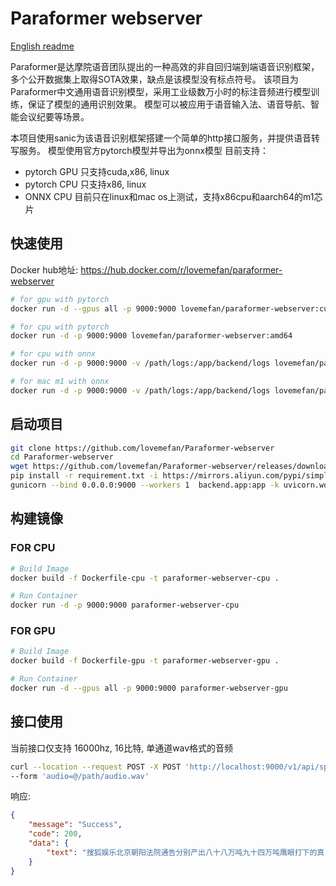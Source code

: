# Paraformer webserver
[English readme](README-EN.md)

Paraformer是达摩院语音团队提出的一种高效的非自回归端到端语音识别框架，多个公开数据集上取得SOTA效果，缺点是该模型没有标点符号。
该项目为Paraformer中文通用语音识别模型，采用工业级数万小时的标注音频进行模型训练，保证了模型的通用识别效果。
模型可以被应用于语音输入法、语音导航、智能会议纪要等场景。


本项目使用sanic为该语音识别框架搭建一个简单的http接口服务，并提供语音转写服务。
模型使用官方pytorch模型并导出为onnx模型
目前支持：
* pytorch GPU 只支持cuda,x86, linux
* pytorch CPU 只支持x86, linux
* ONNX CPU 目前只在linux和mac os上测试，支持x86cpu和aarch64的m1芯片


## 快速使用
Docker hub地址: https://hub.docker.com/r/lovemefan/paraformer-webserver

```bash
# for gpu with pytorch
docker run -d --gpus all -p 9000:9000 lovemefan/paraformer-webserver:cuda-11.2.0

# for cpu with pytorch
docker run -d -p 9000:9000 lovemefan/paraformer-webserver:amd64

# for cpu with onnx
docker run -d -p 9000:9000 -v /path/logs:/app/backend/logs lovemefan/paraformer-webserver:onnx-amd

# for mac m1 with onnx
docker run -d -p 9000:9000 -v /path/logs:/app/backend/logs lovemefan/paraformer-webserver:onnx-arrach64

```

## 启动项目
```bash
git clone https://github.com/lovemefan/Paraformer-webserver
cd Paraformer-webserver
wget https://github.com/lovemefan/Paraformer-webserver/releases/download/v2.0.1/paraformer.onnx -o backend/onnx/paraformer.onnx
pip install -r requirement.txt -i https://mirrors.aliyun.com/pypi/simple
gunicorn --bind 0.0.0.0:9000 --workers 1  backend.app:app -k uvicorn.workers.UvicornWorker
```

## 构建镜像
### FOR CPU
```bash
# Build Image
docker build -f Dockerfile-cpu -t paraformer-webserver-cpu .

# Run Container
docker run -d -p 9000:9000 paraformer-webserver-cpu
```

### FOR GPU
```bash
# Build Image
docker build -f Dockerfile-gpu -t paraformer-webserver-gpu .

# Run Container
docker run -d --gpus all -p 9000:9000 paraformer-webserver-gpu

```


## 接口使用
当前接口仅支持 16000hz, 16比特, 单通道wav格式的音频
```bash
curl --location --request POST -X POST 'http://localhost:9000/v1/api/speech/recognition' \
--form 'audio=@/path/audio.wav'
```
响应:
```json
{
	"message": "Success",
	"code": 200,
	"data": {
		"text": "搜狐娱乐北京朝阳法院通告分别产出八十八万吨九十四万吨鹰眼打下的真"
	}
}
```

